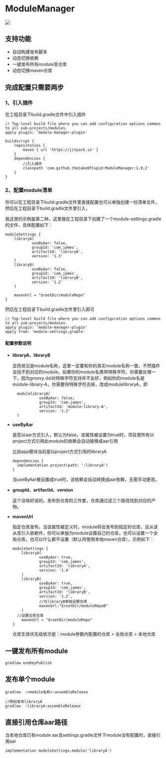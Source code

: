 



# ModuleManager

[![](https://jitpack.io/v/theCakeOfCupid/ModuleManager.svg)](https://jitpack.io/#theCakeOfCupid/ModuleManager)

## 支持功能

- 自动构建发布脚本
- 动态切换依赖
- 一键发布所有module至仓库
- 动态切换maven仓库



## 完成配置只需要两步

### 1、引入插件

在工程目录下build.gradle文件中引入插件

```
// Top-level build file where you can add configuration options common to all sub-projects/modules.
apply plugin: 'module-manager-plugin'

buildscript {
    repositories {
        maven { url 'https://jitpack.io' }
    }
    dependencies {
    	//引入插件
        classpath 'com.github.theCakeOfCupid:ModuleManager:1.0.2'
    }
}
```

### 2、配置module清单

你可以在工程目录下build.gradle文件里直接配置也可以单独创建一份清单文件，然后在工程目录下build.gradle文件里引入，

我这里的示例是第二种，这里我在工程目录下创建了一个module-settings.gradle的文件，具体配置如下：

```
moduleSettings {
    libraryA(
            useByAar: false,
            groupId: 'com.james',
            artifactId: 'libraryA',
            version: '1.3'
    )
    libraryB(
            useByAar: false,
            groupId: 'com.james',
            artifactId: 'libraryB',
            version: '1.2'
    )
	
    mavenUrl = "$rootDir/moduleRepo"
}
```

然后在工程目录下build.gradle文件里引入即可

```
// Top-level build file where you can add configuration options common to all sub-projects/modules.
apply plugin: 'module-manager-plugin'
apply from: 'module-settings.gradle'
```

#### 配置参数说明

- **libraryA、libraryB**

  显而易见是module名称，这里一定要和你的真实module名称一致，不然插件会找不到对应的module，如果你的module名携带特殊字符，你需要处理一下，因为groovy dsl对特殊字符支持并不友好，例如你的module名是module-library-A，你需要将特殊字符去掉，改成modulelibraryA，即

  ```
    modulelibraryA(
              useByAar: false,
              groupId: 'com.james',
              artifactId: 'module-library-A',
              version: '1.2'
    )
  ```
  
- **useByAar**

  是否以aar方式引入，默认为false，该属性被设置为true时，项目里所有以project方式引用此module的依赖会自动替换成aar引用

  比如app模块当前是以project方式引用的libraryA

  ```
  dependencies {
  	implementation project(path: ':libraryA')
  }
  ```

  当useByAar被设置成true时，该依赖会自动转换成aar依赖，无需手动更改。

- **groupId、artifactId、version**

  这个没啥好说的，发布到仓库的三件套，仓库通过这三个路径找到对应的产物。

- **mavenUrl**

  指定仓库发布，当该属性被定义时，module将会发布到指定的仓库，且从该从库引入依赖件，你可以单独为module设置自己的仓库，也可以设置一个全局仓库，也可以什么都不设置（默认将使用本地maven仓库），示例如下：
  
  ```
  moduleSettings {
      libraryA(
              useByAar: true,
              groupId: 'com.james',
              artifactId: 'libraryA',
              version: '1.4'
      )
      libraryB(
              useByAar: true,
              groupId: 'com.james',
              artifactId: 'libraryB',
              version: '1.2',
              //为libraryB单独设置仓库
              mavenUrl:"$rootDir/moduleRepoB"
      )
  	//设置全局仓库
      mavenUrl = "$rootDir/moduleRepo"
  }
  ```
  
  仓库生效优先级依次是：module参数内配置的仓库 > 全局仓库 > 本地仓库

## 一键发布所有module

```
gradlew oneKeyPublish
```



## 发布单个module

```
gradlew  :<module名称>:assembleRelease

//例如发布libraryA
gradlew  :libraryA:assembleRelease
```
## 直接引用仓库aar路径
当本地仓库已有module aar且settings.gradle文件下module没有配置时，直接引用aar
```
implementation moduleSettings.module('libraryA')
```